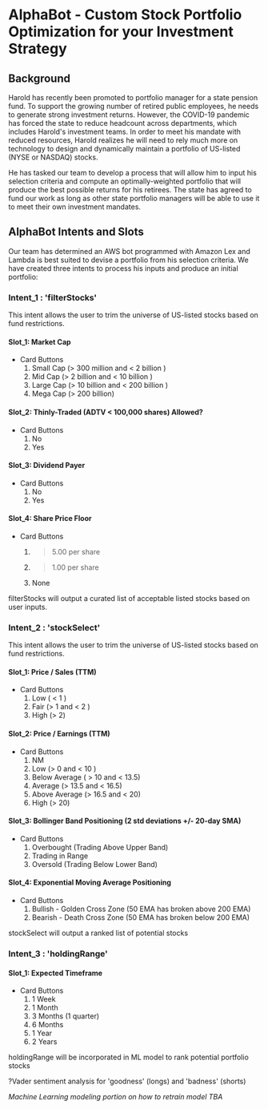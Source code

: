 # AlphaBot - Custom Stock Portfolio Optimization for your Investment Strategy

## Background

Harold has recently been promoted to portfolio manager for a state pension fund. To support the growing number of retired public employees, he needs to generate strong investment returns. However, the COVID-19 pandemic has forced the state to reduce headcount across departments, which includes Harold's investment teams. In order to meet his mandate with reduced resources, Harold realizes he will need to rely much more on technology to design and dynamically maintain a portfolio of US-listed (NYSE or NASDAQ) stocks. 

He has tasked our team to develop a process that will allow him to input his selection criteria and compute an optimally-weighted portfolio that will produce the best possible returns for his retirees. The state has agreed to fund our work as long as other state portfolio managers will be able to use it to meet their own investment mandates.

## AlphaBot Intents and Slots

Our team has determined an AWS bot programmed with Amazon Lex and Lambda is best suited to devise a portfolio from his selection criteria. We have created three intents to process his inputs and produce an initial portfolio:

### Intent_1 :  'filterStocks'
This intent allows the user to trim the universe of US-listed stocks based on fund restrictions. 

#### Slot_1:  Market Cap
* Card Buttons
    1. Small Cap (> 300 million and < 2 billion )
    2. Mid Cap (> 2 billion and < 10 billion )
    3. Large Cap (> 10 billion and < 200 billion )
    4. Mega Cap (> 200 billion)

#### Slot_2:  Thinly-Traded (ADTV < 100,000 shares) Allowed? 
* Card Buttons
    1. No
    2. Yes

#### Slot_3:  Dividend Payer
* Card Buttons
    1. No
    2. Yes
    
#### Slot_4:  Share Price Floor
* Card Buttons
    1. > 5.00 per share
    2. > 1.00 per share
    3. None
    
filterStocks will output a curated list of acceptable listed stocks based on user inputs.

### Intent_2 :  'stockSelect'
This intent allows the user to trim the universe of US-listed stocks based on fund restrictions. 

#### Slot_1:  Price / Sales (TTM)
* Card Buttons
    1. Low ( < 1 )
    2. Fair (> 1 and < 2 )
    3. High (> 2)
  
#### Slot_2:  Price / Earnings (TTM)
* Card Buttons
    1. NM
    2. Low (> 0 and < 10 )
    3. Below Average ( > 10 and < 13.5)
    4. Average (> 13.5 and < 16.5)
    5. Above Average (> 16.5 and < 20)
    6. High (> 20)
    
#### Slot_3:  Bollinger Band Positioning (2 std deviations +/- 20-day SMA)
* Card Buttons
    1. Overbought (Trading Above Upper Band)
    2. Trading in Range
    3. Oversold (Trading Below Lower Band)
    
#### Slot_4: Exponential Moving Average Positioning  
* Card Buttons
    1. Bullish - Golden Cross Zone (50 EMA has broken above 200 EMA)
    2. Bearish - Death Cross Zone (50 EMA has broken below 200 EMA)
    
stockSelect will output a ranked list of potential stocks

### Intent_3 :  'holdingRange'

#### Slot_1: Expected Timeframe
* Card Buttons
    1. 1 Week
    2. 1 Month
    3. 3 Months (1 quarter)
    4. 6 Months
    5. 1 Year
    6. 2 Years

holdingRange will be incorporated in ML model to rank potential portfolio stocks

?Vader sentiment analysis for 'goodness' (longs) and 'badness' (shorts)

*Machine Learning modeling portion on how to retrain model TBA*
